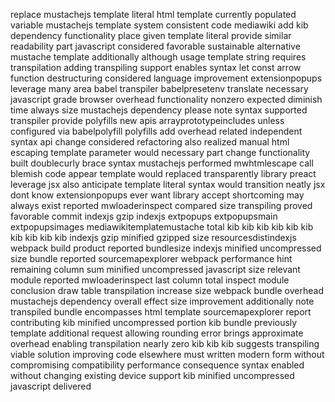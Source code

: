 replace mustachejs template literal html template currently populated variable mustachejs template system consistent code mediawiki add kib dependency functionality place given template literal provide similar readability part javascript considered favorable sustainable alternative mustache template additionally although usage template string requires transpilation adding transpiling support enables syntax let const arrow function destructuring considered language improvement extensionpopups leverage many area babel transpiler babelpresetenv translate necessary javascript grade browser overhead functionality nonzero expected diminish time always size mustachejs dependency please note syntax supported transpiler provide polyfills new apis arrayprototypeincludes unless configured via babelpolyfill polyfills add overhead related independent syntax api change considered refactoring also realized manual html escaping template parameter would necessary part change functionality built doublecurly brace syntax mustachejs performed mwhtmlescape call blemish code appear template would replaced transparently library preact leverage jsx also anticipate template literal syntax would transition neatly jsx dont know extensionpopups ever want library accept shortcoming may always exist reported mwloaderinspect compared size transpiling proved favorable commit indexjs gzip indexjs extpopups extpopupsmain extpopupsimages mediawikitemplatemustache total kib kib kib kib kib kib kib kib kib kib indexjs gzip minified gzipped size resourcesdistindexjs webpack build product reported bundlesize indexjs minified uncompressed size bundle reported sourcemapexplorer webpack performance hint remaining column sum minified uncompressed javascript size relevant module reported mwloaderinspect last column total inspect module conclusion draw table transpilation increase size webpack bundle overhead mustachejs dependency overall effect size improvement additionally note transpiled bundle encompasses html template sourcemapexplorer report contributing kib minified uncompressed portion kib bundle previously template additional request allowing rounding error brings approximate overhead enabling transpilation nearly zero kib kib kib suggests transpiling viable solution improving code elsewhere must written modern form without compromising compatibility performance consequence syntax enabled without changing existing device support kib minified uncompressed javascript delivered